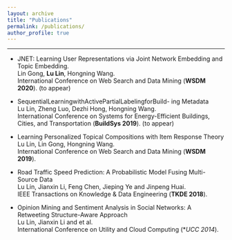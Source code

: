 ```yaml
---
layout: archive
title: "Publications"
permalink: /publications/
author_profile: true
---
```

------
- JNET: Learning User Representations via Joint Network Embedding and Topic Embedding. <br>
Lin Gong, **Lu Lin**, Hongning Wang. <br>
International Conference on Web Search and Data Mining (**WSDM 2020**). (to appear)

- SequentialLearningwithActivePartialLabelingforBuild- ing Metadata <br>
Lu Lin, Zheng Luo, Dezhi Hong, Hongning Wang. <br>
International Conference on Systems for Energy-Efficient Buildings, Cities, and Transportation (**BuildSys 2019**). (to appear)

- Learning Personalized Topical Compositions with Item Response Theory <br> 
Lu Lin, Lin Gong, Hongning Wang. <br>
International Conference on Web Search and Data Mining (**WSDM 2019**).

-  Road Traffic Speed Prediction: A Probabilistic Model Fusing Multi-Source Data <br>
Lu Lin, Jianxin Li, Feng Chen, Jieping Ye and Jinpeng Huai. <br>
IEEE Transactions on Knowledge & Data Engineering (**TKDE 2018**). 

- Opinion Mining and Sentiment Analysis in Social Networks: A Retweeting Structure-Aware Approach <br>
Lu Lin, Jianxin Li and et al. <br>
International Conference on Utility and Cloud Computing (**UCC 2014*). 